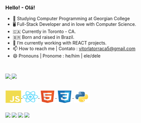 ### Hello! - Olá!

- 📐 Studying Computer Programming at Georgian College
- 🖥️ Full-Stack Developer and in love with Computer Science.
- 🇨🇦 Currently in Toronto - CA.
- 🇧🇷 Born and raised in Brazil.
- 🔭 I’m currently working with REACT projects.
- 📫 How to reach me | Contato : vitorlatorraca5@gmail.com
- 😄 Pronouns | Pronome : he/him | ele/dele

<br> 
<br>

<div>
  <a href="https://github.com/vitorlatorraca">
  <img height="300em" src="https://github-readme-stats.vercel.app/api?username=vitorlatorraca&hide=contribs,prs&hide_rank=True"/>
  <img height="300em" src="https://github-readme-stats.vercel.app/api/top-langs/?username=vitorlatorraca"/>
</div>

<br>

<div style="display: inline_block"><br>
  <img align="center" alt="Eric-Js" height="40" width="50" src="https://raw.githubusercontent.com/devicons/devicon/master/icons/javascript/javascript-plain.svg">
  <img align="center" alt="Eric-React" height="40" width="50" src="https://raw.githubusercontent.com/devicons/devicon/master/icons/react/react-original.svg">
  <img align="center" alt="Eric-HTML" height="40" width="50" src="https://raw.githubusercontent.com/devicons/devicon/master/icons/html5/html5-original.svg">
  <img align="center" alt="Eric-CSS" height="40" width="50" src="https://raw.githubusercontent.com/devicons/devicon/master/icons/css3/css3-original.svg">
  <img align="center" alt="Eric-Python" height="40" width="50" src="https://raw.githubusercontent.com/devicons/devicon/master/icons/python/python-original.svg">
</div>

  ##
 
<div> 
  <a href="" target="_blank"><img src="https://img.shields.io/badge/YouTube-FF0000?style=for-the-badge&logo=youtube&logoColor=white" target="_blank"></a>
  <a href="https://instagram.com/vitorlatorraca" target="_blank"><img src="https://img.shields.io/badge/-Instagram-%23E4405F?style=for-the-badge&logo=instagram&logoColor=white" target="_blank"></a>
  <a href = "mailto:vitorlatorraca5@gmail.com"><img src="https://img.shields.io/badge/-Gmail-%23333?style=for-the-badge&logo=gmail&logoColor=white" target="_blank"></a>
  <a href="https://www.linkedin.com/in/vitor-latorraca-47430620a/" target="_blank"><img src="https://img.shields.io/badge/-LinkedIn-%230077B5?style=for-the-badge&logo=linkedin&logoColor=white" target="_blank"></a> 
  
</div>
